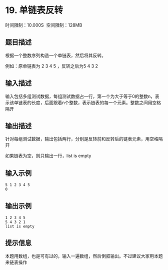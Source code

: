 # 19\. 单链表反转

时间限制：10.000S  空间限制：128MB

## 题目描述

根据一个整数序列构造一个单链表，然后将其反转。

例如：原单链表为 2 3 4 5 ，反转之后为5 4 3 2

## 输入描述

输入包括多组测试数据，每组测试数据占一行，第一个为大于等于0的整数n，表示该单链表的长度，后面跟着n个整数，表示链表的每一个元素。整数之间用空格隔开

## 输出描述

针对每组测试数据，输出包括两行，分别是反转前和反转后的链表元素，用空格隔开

如果链表为空，则只输出一行，list is empty

## 输入示例

```
5 1 2 3 4 5 
0
```

## 输出示例

```
1 2 3 4 5 
5 4 3 2 1 
list is empty
```

## 提示信息

本题用数组，也是可有过的，输入一遍数组，然后倒叙输出。不过建议大家用本题来链表操作
